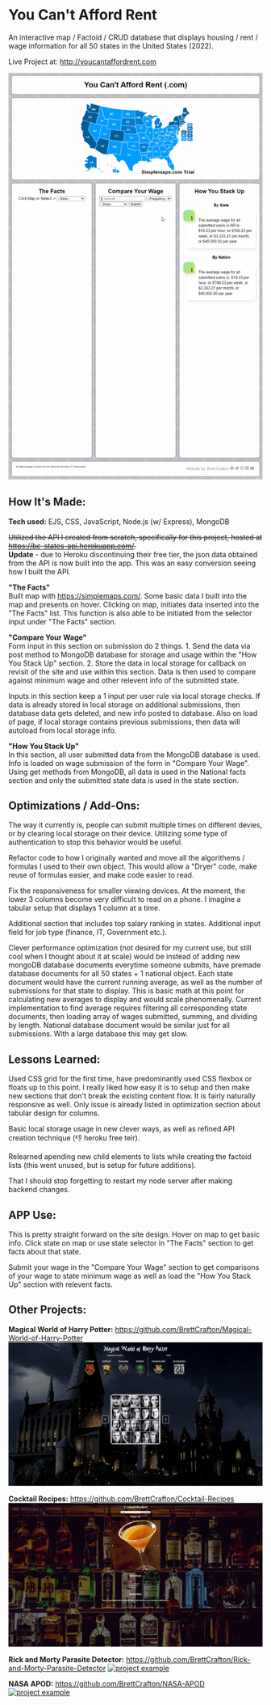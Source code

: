 # You Can't Afford Rent

An interactive map / Factoid / CRUD database that displays housing / rent / wage information for all 50 states in the United States (2022).

Live Project at: <a href="http://youcantaffordrent.com" target="_blank" rel="noreferrer"> http://youcantaffordrent.com </a>

<a href="https://youcantaffordrent.com" target="_blank" rel="noreferrer"> <img src="https://github.com/BrettCrafton/BrettCrafton/blob/main/assets/you%20cant%20afford%20rent%20gif.gif?raw=true" alt="project example"/> </a>

## How It's Made:

**Tech used:** EJS, CSS, JavaScript, Node.js (w/ Express), MongoDB

~~Utilized the API I created from scratch, specifically for this project, hosted at https://bc-states-api.herokuapp.com/.~~  
**Update** - due to Heroku discontinuing their free tier, the json data obtained from the API is now built into the app. This was an easy conversion seeing how I built the API.

**"The Facts"**  
Built map with https://simplemaps.com/. Some basic data I built into the map and presents on hover. Clicking on map, initiates data inserted into the "The Facts" list. This function is also able to be initiated from the selector input under "The Facts" section. 

**"Compare Your Wage"**  
Form input in this section on submission do 2 things. 1. Send the data via post method to MongoDB database for storage and usage within the "How You Stack Up" section. 2. Store the data in local storage for callback on revisit of the site and use within this section.
Data is then used to compare against minimum wage and other relevent info of the submitted state.

Inputs in this section keep a 1 input per user rule via local storage checks. If data is already stored in local storage on additional submissions, then database data gets deleted, and new info posted to database. Also on load of page, if local storage contains previous submissions, then data will autoload from local storage info.

**"How You Stack Up"**  
In this section, all user submitted data from the MongoDB database is used. Info is loaded on wage submission of the form in "Compare Your Wage". Using get methods from MongoDB, all data is used in the National facts section and only the submitted state data is used in the state section.

## Optimizations / Add-Ons:

The way it currently is, people can submit multiple times on different devies, or by clearing local storage on their device. Utilizing some type of authentication to stop this behavior would be useful. 

Refactor code to how I originally wanted and move all the algorithems / formulas I used to their own object. This would allow a "Dryer" code, make reuse of formulas easier, and make code easier to read. 

Fix the responsiveness for smaller viewing devices. At the moment, the lower 3 columns become very difficult to read on a phone. I imagine a tabular setup that displays 1 column at a time. 

Additional section that includes top salary ranking in states. Additional input field for job type (finance, IT, Government etc.).

Clever performance optimization (not desired for my current use, but still cool when I thought about it at scale) would be instead of adding new mongoDB database documents everytime someone submits, have premade database documents for all 50 states + 1 national object. Each state document would have the current running average, as well as the number of submissions for that state to display. This is basic math at this point for calculating new averages to display and would scale phenomenally. Current implementation to find average requires filtering all corresponding state documents, then loading array of wages submitted, summing, and dividing by length. National database document would be similar just for all submissions. With a large database this may get slow. 

## Lessons Learned:

Used CSS grid for the first time, have predominantly used CSS flexbox or floats up to this point. I really liked how easy it is to setup and then make new sections that don't break the existing content flow. It is fairly naturally responsive as well. Only issue is already listed in optimization section about tabular design for columns.

Basic local storage usage in new clever ways, as well as refined API creation technique (:thumbsdown: heroku free teir). 

Relearned apending new child elements to lists while creating the factoid lists (this went unused, but is setup for future additions).

That I should stop forgetting to restart my node server after making backend changes.

## APP Use:

This is pretty straight forward on the site design. Hover on map to get basic info. Click state on map or use state selector in "The Facts" section to get facts about that state.

Submit your wage in the "Compare Your Wage" section to get comparisons of your wage to state minimum wage as well as load the "How You Stack Up" section with relevent facts.

## Other Projects:

**Magical World of Harry Potter:** https://github.com/BrettCrafton/Magical-World-of-Harry-Potter
<a href="https://brettcrafton.com/Portfolio/Harry%20Potter/index.html" target="_blank" rel="noreferrer"> <img src="https://github.com/BrettCrafton/BrettCrafton/blob/main/assets/Harry%20Potter%20gif.gif?raw=true" alt="project example"/> </a>


**Cocktail Recipes:** https://github.com/BrettCrafton/Cocktail-Recipes
<a href="https://brettcrafton.com/Portfolio/Bar%20API/index.html" target="_blank" rel="noreferrer"> <img src="https://github.com/BrettCrafton/BrettCrafton/blob/main/assets/Cocktail%20Recipe%20gif.gif?raw=true" alt="project example"/> </a>


**Rick and Morty Parasite Detector:** https://github.com/BrettCrafton/Rick-and-Morty-Parasite-Detector
<a href="https://brettcrafton.com/Portfolio/Rick-and-Morty/index.html" target="_blank" rel="noreferrer"> <img src="https://github.com/BrettCrafton/BrettCrafton/blob/main/assets/Rick%20and%20Morty%20gif.gif?raw=true" alt="project example"/> </a>


**NASA APOD:** https://github.com/BrettCrafton/NASA-APOD
<a href="https://brettcrafton.com/Portfolio/NASA%20API/index.html" target="_blank" rel="noreferrer"> <img src="https://github.com/BrettCrafton/BrettCrafton/blob/main/assets/NASA%20APOD%20gif.gif?raw=true" alt="project example"/> </a>
